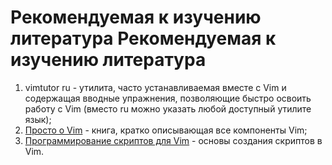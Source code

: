 Рекомендуемая к изучению литература
Рекомендуемая к изучению литература
===================================

1. vimtutor ru - утилита, часто устанавливаемая вместе с Vim и содержащая вводные упражнения, позволяющие быстро освоить работу с Vim (вместо ru можно указать любой доступный утилите язык);
1. [Просто о Vim](http://rus-linux.net/MyLDP/BOOKS/Vim/prosto-o-vim-01.html) - книга, кратко описывающая все компоненты Vim;
1. [Программирование скриптов для Vim](http://jenyay.net/Programming/VimScript1) - основы создания скриптов в Vim.
